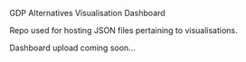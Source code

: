 GDP Alternatives Visualisation Dashboard

Repo used for hosting JSON files pertaining to visualisations.

Dashboard upload coming soon...
